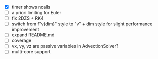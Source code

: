 - [x] timer shows ncalls
- [ ] a priori limiting for Euler
- [ ] fix 2DZS + RK4
- [ ] switch from f"v{dim}" style to "v" + dim style for slight performance improvement
- [ ] expand README.md
- [ ] coverage
- [ ] vx, vy, vz are passive variables in AdvectionSolver?
- [ ] multi-core support
